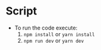 # Script
- To run the code execute:
  1. `npm install` or `yarn install`
  2. `npm run dev` or `yarn dev`